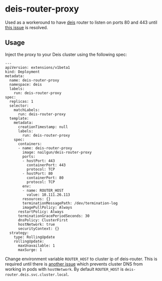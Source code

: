 # deis-router-proxy

Used as a workeround to have [deis](https://deis.com/workflow/) router to listen on ports 80 and 443 until [this issue](https://github.com/kubernetes/kubernetes/issues/23920) is resolved.

## Usage

Inject the proxy to your Deis cluster using the following spec:


```
---
apiVersion: extensions/v1beta1
kind: Deployment
metadata:
  name: deis-router-proxy
  namespace: deis
  labels:
    run: deis-router-proxy
spec:
  replicas: 1
  selector:
    matchLabels:
      run: deis-router-proxy
  template:
    metadata:
      creationTimestamp: null
      labels:
        run: deis-router-proxy
    spec:
      containers:
      - name: deis-router-proxy
        image: nailgun/deis-router-proxy
        ports:
        - hostPort: 443
          containerPort: 443
          protocol: TCP
        - hostPort: 80
          containerPort: 80
          protocol: TCP
        env:
        - name: ROUTER_HOST
          value: 10.111.26.113
        resources: {}
        terminationMessagePath: /dev/termination-log
        imagePullPolicy: Always
      restartPolicy: Always
      terminationGracePeriodSeconds: 30
      dnsPolicy: ClusterFirst
      hostNetwork: true
      securityContext: {}
  strategy:
    type: RollingUpdate
    rollingUpdate:
      maxUnavailable: 1
      maxSurge: 1
```

Change environment variable `ROUTER_HOST` to cluster ip of deis-router. This is required until there is [another issue](https://github.com/kubernetes/kubernetes/issues/17406) which prevents cluster DNS from working in pods with `hostNetwork`. By default `ROUTER_HOST` is `deis-router.deis.svc.cluster.local`.
